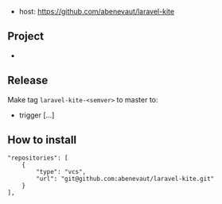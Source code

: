 - host: https://github.com/abenevaut/laravel-kite

## Project

-

## Release

Make tag `laravel-kite-<semver>` to master to:
- trigger [...]


## How to install

```
"repositories": [
    {
        "type": "vcs",
        "url": "git@github.com:abenevaut/laravel-kite.git"
    }
],
```

